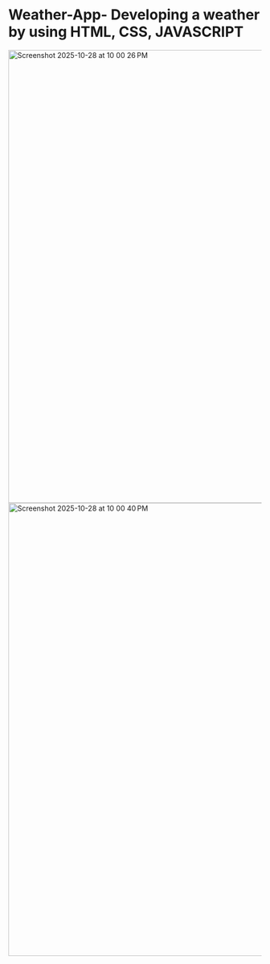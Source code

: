 # Weather-App- Developing a weather by using HTML, CSS, JAVASCRIPT 
<img width="1440" height="900" alt="Screenshot 2025-10-28 at 10 00 26 PM" src="https://github.com/user-attachments/assets/a841c129-ec6e-4926-b56b-378143bcbb9b" />
<img width="1440" height="900" alt="Screenshot 2025-10-28 at 10 00 40 PM" src="https://github.com/user-attachments/assets/bbf87ab3-c705-4168-b860-e96847a5c160" />
